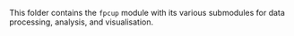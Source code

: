 This folder contains the `fpcup` module with its various submodules for data processing, analysis, and visualisation.